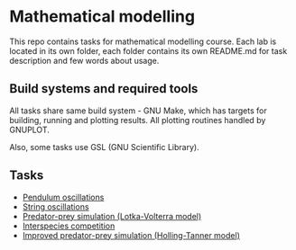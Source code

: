 # Mathematical modelling
This repo contains tasks for mathematical modelling course. Each lab is located
in its own folder, each folder contains its own README.md for task description
and few words about usage.

## Build systems and required tools

All tasks share same build system - GNU Make, which has targets for building,
running and plotting results. All plotting routines handled by GNUPLOT.

Also, some tasks use GSL (GNU Scientific Library).

## Tasks

* [Pendulum oscillations](Pendulum)
* [String oscillations](String)
* [Predator-prey simulation (Lotka-Volterra model)](PredatorPrey)
* [Interspecies competition](InterspeciesCompetition)
* [Improved predator-prey simulation (Holling-Tanner model)](SelfOscillations)
